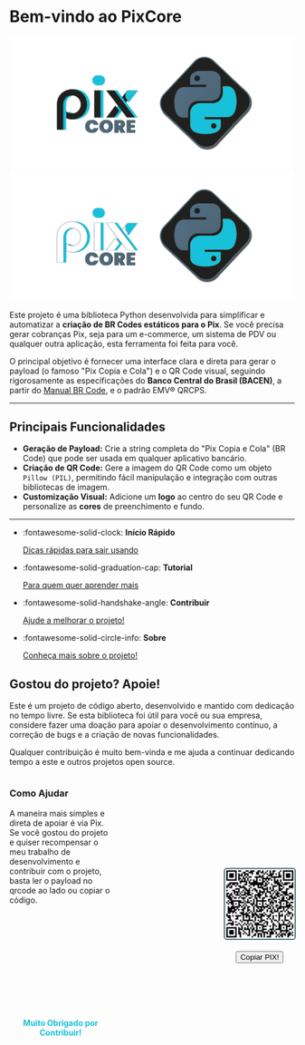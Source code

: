 # Bem-vindo ao PixCore

![logo do projeto](assets/banner.png#only-light)
![logo do projeto](assets/banner-white.png#only-dark)

Este projeto é uma biblioteca Python desenvolvida para simplificar e automatizar a **criação de BR Codes estáticos para o Pix**. Se você precisa gerar cobranças Pix, seja para um e-commerce, um sistema de PDV ou qualquer outra aplicação, esta ferramenta foi feita para você.

O principal objetivo é fornecer uma interface clara e direta para gerar o payload (o famoso "Pix Copia e Cola") e o QR Code visual, seguindo rigorosamente as especificações do **Banco Central do Brasil (BACEN)**, a partir do [Manual BR Code](https://www.bcb.gov.br/content/estabilidadefinanceira/spb_docs/ManualBRCode.pdf), e o padrão EMV® QRCPS.

---

## Principais Funcionalidades
- **Geração de Payload:** Crie a string completa do "Pix Copia e Cola" (BR Code) que pode ser usada em qualquer aplicativo bancário.
- **Criação de QR Code:** Gere a imagem do QR Code como um objeto `Pillow (PIL)`, permitindo fácil manipulação e integração com outras bibliotecas de imagem.
- **Customização Visual:** Adicione um **logo** ao centro do seu QR Code e personalize as **cores** de preenchimento e fundo.

---

<div class="grid cards" markdown>

-   :fontawesome-solid-clock: __Início Rápido__

    <a href="1. Início Rápido/">Dicas rápidas para sair usando</a>


-   :fontawesome-solid-graduation-cap: __Tutorial__

    <a href="2. Tutorial/">Para quem quer aprender mais</a>

-   :fontawesome-solid-handshake-angle: __Contribuir__

    <a href="3. Contribuição/">Ajude a melhorar o projeto!</a>

-   :fontawesome-solid-circle-info: __Sobre__

    <a href="4. Sobre/">Conheça mais sobre o projeto!</a>

</div>

## Gostou do projeto? Apoie!

Este é um projeto de código aberto, desenvolvido e mantido com dedicação no tempo livre. Se esta biblioteca foi útil para você ou sua empresa, considere fazer uma doação para apoiar o desenvolvimento contínuo, a correção de bugs e a criação de novas funcionalidades.

Qualquer contribuição é muito bem-vinda e me ajuda a continuar dedicando tempo a este e outros projetos open source.

<div style="display: flex; justify-content: space-between; @media (min-width: 768px) {flex-direction: column;}; margin-bottom: 20px;">
    <div style='margin-right: 5vh;'>
        <h3>Como Ajudar</h3>
        <p style='max-width: 65vh;'>A maneira mais simples e direta de apoiar é via Pix. Se você gostou do projeto e quiser recompensar o meu trabalho de desenvolvimento e contribuir com o projeto, basta ler o payload no qrcode ao lado ou copiar o código.</p>
        <p style='text-align: center; margin-top: 5vh; color: #17c1da;'><b>Muito Obrigado por Contribuir!</b></p>
    </div>
    <div style="display: flex; justify-content: center; flex-direction: column; align-items: center;">
        <img src="assets/qrcode-pix.png" style='width: 25vh; height: auto; margin-bottom: 20px; margin-top:20px; border-radius: 5px; border: 2px solid #4e6877;'>
        <button class="button-74" role="button" onclick="copyToClipboard('00020126580014BR.GOV.BCB.PIX01367a421430-e2a2-4d02-9f33-e1686abed2be5204000053039865802BR5901N6001C62110507PixCore630432B6', this)">Copiar PIX!</button>
    </div>
</div>